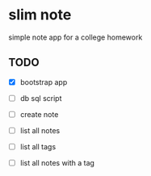 # slim note

simple note app for a college homework

## TODO

- [x] bootstrap app
- [ ] db sql script
- [ ] create note
- [ ] list all notes
- [ ] list all tags
- [ ] list all notes with a tag

